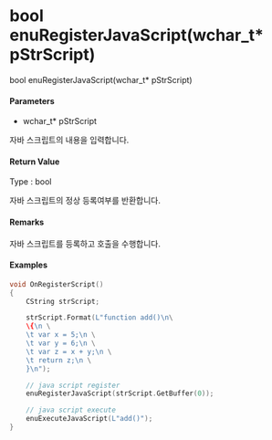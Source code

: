 # bool enuRegisterJavaScript\(wchar\_t\* pStrScript\)

bool enuRegisterJavaScript\(wchar\_t\* pStrScript\)

#### Parameters

* wchar\_t\* pStrScript

자바 스크립트의 내용을 입력합니다.

#### Return Value

Type : bool

자바 스크립트의 정상 등록여부를 반환합니다.

#### Remarks

자바 스크립트를 등록하고 호출을 수행합니다.

#### Examples

```cpp
void OnRegisterScript()
{
    CString strScript;

    strScript.Format(L"function add()\n\
    \{\n \
    \t var x = 5;\n \
    \t var y = 6;\n \
    \t var z = x + y;\n \
    \t return z;\n \
    }\n");

    // java script register
    enuRegisterJavaScript(strScript.GetBuffer(0));

    // java script execute
    enuExecuteJavaScript(L"add()");
}
```



